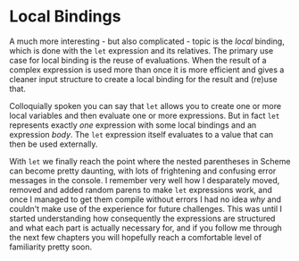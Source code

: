 # Local Bindings

A much more interesting - but also complicated - topic is the *local* binding,
which is done with the `let` expression and its relatives.   The primary use
case for local binding is the reuse of evaluations.  When the result of a
complex expression is used more than once it is more efficient and gives a
cleaner input structure to create a local binding for the result and (re)use
that.

Colloquially spoken you can say that `let` allows you to create one or more
local variables and then evaluate one or more expressions.  But in fact `let`
represents exactly *one* expression with some local bindings and an expression
*body*.  The `let` expression itself evaluates to a value that can then be used
externally.

With `let` we finally reach the point where the nested parentheses in Scheme can
become pretty daunting, with lots of frightening and confusing error messages in
the console.  I remember very well how I desparately moved, removed and added
random parens to make `let` expressions work, and once I managed to get them
compile without errors I had no idea *why* and couldn't make use of the
experience for future challenges.  This was until I started understanding how
consequently the expressions are structured and what each part is actually
necessary for, and if you follow me through the next few chapters you will
hopefully reach a comfortable level of familiarity pretty soon.
